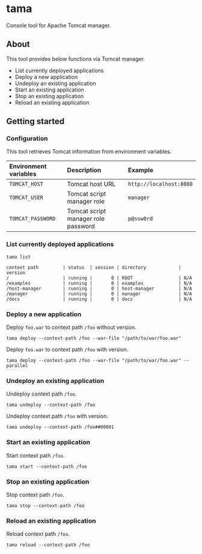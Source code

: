 tama
====
Console tool for Apache Tomcat manager.

## About
This tool provides below functions via Tomcat manager.

- List currently deployed applications
- Deploy a new application
- Undeploy an existing application
- Start an existing application
- Stop an existing application
- Reload an existing application

## Getting started

### Configuration
This tool retrieves Tomcat information from environment variables.

|Environment variables|Description|Example|
|:-|:-|:-|
|`TOMCAT_HOST`|Tomcat host URL|`http://localhost:8080`|
|`TOMCAT_USER`|Tomcat script manager role|`manager`|
|`TOMCAT_PASSWORD`|Tomcat script manager role password|`p@ssw0rd`|

### List currently deployed applications

```shell
tama list
```

```
context path         | status  | session | directory            | version   
/                    | running |       0 | ROOT                 | N/A       
/examples            | running |       0 | examples             | N/A       
/host-manager        | running |       0 | host-manager         | N/A       
/manager             | running |       0 | manager              | N/A       
/docs                | running |       0 | docs                 | N/A       
```

### Deploy a new application

Deploy `foo.war` to context path `/foo` without version.

```shell
tama deploy --context-path /foo --war-file "/path/to/war/foo.war"
```

Deploy `foo.war` to context path `/foo` with version.

```shell
tama deploy --context-path /foo --war-file "/path/to/war/foo.war" --parallel
```

### Undeploy an existing application

Undeploy context path `/foo`.

```shell
tama undeploy --context-path /foo
```

Undeploy context path `/foo` with version.

```shell
tama undeploy --context-path /foo##00001
```

### Start an existing application

Start context path `/foo`.

```shell
tama start --context-path /foo
```

### Stop an existing application

Stop context path `/foo`.

```shell
tama stop --context-path /foo
```

### Reload an existing application

Reload context path `/foo`.

```shell
tama reload --context-path /foo
```
